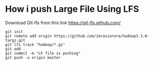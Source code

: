 # How i push Large File Using LFS

Download Git-lfs from this link https://git-lfs.github.com/

    git init
    git remote add origin https://github.com/imraviarora/hadoop3.3.0-targz.git
    git lfs track "hadoop/*.gz"
    git add .
    git commit -m "LF file is pushing"
    git push -u origin master
